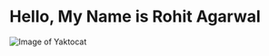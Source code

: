 # Hello, My Name is Rohit Agarwal

![Image of Yaktocat](https://octodex.github.com/images/yaktocat.png)
